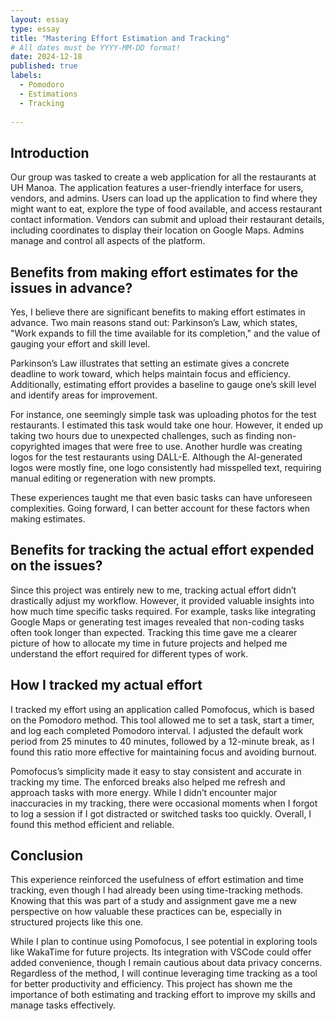 ```yaml
---
layout: essay
type: essay
title: "Mastering Effort Estimation and Tracking"
# All dates must be YYYY-MM-DD format!
date: 2024-12-18
published: true
labels:
  - Pomodoro
  - Estimations
  - Tracking
 
---
```


## Introduction

Our group was tasked to create a web application for all the restaurants at UH Manoa. The application features a user-friendly interface for users, vendors, and admins. Users can load up the application to find where they might want to eat, explore the type of food available, and access restaurant contact information. Vendors can submit and upload their restaurant details, including coordinates to display their location on Google Maps. Admins manage and control all aspects of the platform.


## Benefits from making effort estimates for the issues in advance?

Yes, I believe there are significant benefits to making effort estimates in advance. Two main reasons stand out: Parkinson’s Law, which states, "Work expands to fill the time available for its completion," and the value of gauging your effort and skill level.

Parkinson’s Law illustrates that setting an estimate gives a concrete deadline to work toward, which helps maintain focus and efficiency. Additionally, estimating effort provides a baseline to gauge one’s skill level and identify areas for improvement.

For instance, one seemingly simple task was uploading photos for the test restaurants. I estimated this task would take one hour. However, it ended up taking two hours due to unexpected challenges, such as finding non-copyrighted images that were free to use. Another hurdle was creating logos for the test restaurants using DALL-E. Although the AI-generated logos were mostly fine, one logo consistently had misspelled text, requiring manual editing or regeneration with new prompts.

These experiences taught me that even basic tasks can have unforeseen complexities. Going forward, I can better account for these factors when making estimates.

## Benefits for tracking the actual effort expended on the issues?

Since this project was entirely new to me, tracking actual effort didn’t drastically adjust my workflow. However, it provided valuable insights into how much time specific tasks required. For example, tasks like integrating Google Maps or generating test images revealed that non-coding tasks often took longer than expected. Tracking this time gave me a clearer picture of how to allocate my time in future projects and helped me understand the effort required for different types of work.

## How I tracked my actual effort

I tracked my effort using an application called Pomofocus, which is based on the Pomodoro method. This tool allowed me to set a task, start a timer, and log each completed Pomodoro interval. I adjusted the default work period from 25 minutes to 40 minutes, followed by a 12-minute break, as I found this ratio more effective for maintaining focus and avoiding burnout.

Pomofocus’s simplicity made it easy to stay consistent and accurate in tracking my time. The enforced breaks also helped me refresh and approach tasks with more energy. While I didn’t encounter major inaccuracies in my tracking, there were occasional moments when I forgot to log a session if I got distracted or switched tasks too quickly. Overall, I found this method efficient and reliable.

## Conclusion

This experience reinforced the usefulness of effort estimation and time tracking, even though I had already been using time-tracking methods. Knowing that this was part of a study and assignment gave me a new perspective on how valuable these practices can be, especially in structured projects like this one.

While I plan to continue using Pomofocus, I see potential in exploring tools like WakaTime for future projects. Its integration with VSCode could offer added convenience, though I remain cautious about data privacy concerns. Regardless of the method, I will continue leveraging time tracking as a tool for better productivity and efficiency. This project has shown me the importance of both estimating and tracking effort to improve my skills and manage tasks effectively.

